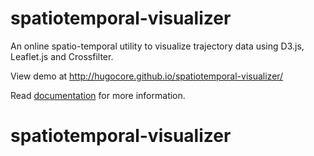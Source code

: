 spatiotemporal-visualizer
=========================

An online spatio-temporal utility to visualize trajectory data using D3.js, Leaflet.js and Crossfilter.

View demo at http://hugocore.github.io/spatiotemporal-visualizer/

Read [documentation](sigr_63925_project_report.pdf?raw=true) for more information.
# spatiotemporal-visualizer
